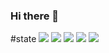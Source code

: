 ### Hi there 👋

<!--
**RyusukeYashiro/RyusukeYashiro** is a ✨ _special_ ✨ repository because its `README.md` (this file) appears on your GitHub profile.

Here are some ideas to get you started:

- 🔭 I’m currently working on ...
- 🌱 I’m currently learning ...
- 👯 I’m looking to collaborate on ...
- 🤔 I’m looking for help with ...
- 💬 Ask me about ...
- 📫 How to reach me: ...
- 😄 Pronouns: ...
- ⚡ Fun fact: ...
-->

#state
![](http://github-profile-summary-cards.vercel.app/api/cards/profile-details?username={RyusukeYashiro}&theme={github})
![](http://github-profile-summary-cards.vercel.app/api/cards/repos-per-language?username={RyusukeYashiro}&theme={github}&exclude={exclude})
![](http://github-profile-summary-cards.vercel.app/api/cards/most-commit-language?username={RyusukeYashiro}&theme={github}&exclude={exclude})
![](http://github-profile-summary-cards.vercel.app/api/cards/stats?username={RyusukeYashiro}&theme={github})
![](http://github-profile-summary-cards.vercel.app/api/cards/productive-time?username={RyusukeYashiro}&theme={github}&utcOffset={utcOffset})


